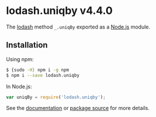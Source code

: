 # lodash.uniqby v4.4.0

The [lodash](https://lodash.com/) method `_.uniqBy` exported as a [Node.js](https://nodejs.org/) module.

## Installation

Using npm:
```bash
$ {sudo -H} npm i -g npm
$ npm i --save lodash.uniqby
```

In Node.js:
```js
var uniqBy = require('lodash.uniqby');
```

See the [documentation](https://lodash.com/docs#uniqBy) or [package source](https://github.com/lodash/lodash/blob/4.4.0-npm-packages/lodash.uniqby) for more details.
